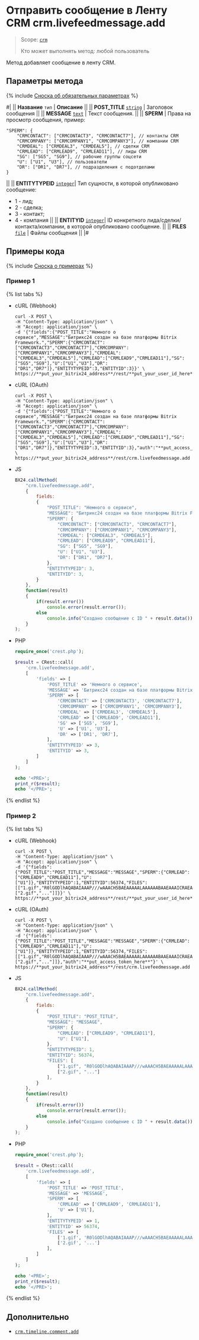 # Отправить сообщение в Ленту CRM crm.livefeedmessage.add

> Scope: [`crm`](../../../scopes/permissions.md)
>
> Кто может выполнять метод: любой пользователь

Метод добавляет сообщение в ленту CRM.

## Параметры метода

{% include [Сноска об обязательных параметрах](../../../../_includes/required.md) %}

#|
|| **Название**
`тип` | **Описание** ||
|| **POST_TITLE**
[`string`](../../../data-types.md) | Заголовок сообщения ||
|| **MESSAGE**
[`text`](../../../data-types.md) | Текст сообщения. ||
|| **SPERM** | Права на просмотр сообщения, пример:
```
"SPERM": {
    "CRMCONTACT": ["CRMCONTACT3", "CRMCONTACT7"], // контакты CRM
    "CRMCOMPANY": ["CRMCOMPANY1", "CRMCOMPANY3"], // компании CRM
    "CRMDEAL": ["CRMDEAL3", "CRMDEAL5"], // сделки CRM
    "CRMLEAD": ["CRMLEAD9", "CRMLEAD11"], // лиды CRM
    "SG": ["SG5", "SG9"], // рабочие группы соцсети
    "U": ["U1", "U3"], // пользователи
    "DR": ["DR1", "DR7"], // подразделения с подотделами
}
``` 
||
|| **ENTITYTYPEID** 
[`integer`](../../../data-types.md)| Тип сущности, в которой опубликовано сообщение:
- 1 - лид;
- 2 - сделка;
- 3 - контакт;
- 4 - компания ||
|| **ENTITYID** 
[`integer`](../../../data-types.md)| ID конкретного лида/сделки/контакта/компании, в которой опубликовано сообщение. ||
|| **FILES**
[`file`](../../../data-types.md) | Файлы сообщения ||
|#

## Примеры кода

{% include [Сноска о примерах](../../../../_includes/examples.md) %}

### Пример 1

{% list tabs %}

- cURL (Webhook)

    ```http
    curl -X POST \
    -H "Content-Type: application/json" \
    -H "Accept: application/json" \
    -d '{"fields":{"POST_TITLE":"Немного о сервисе","MESSAGE":"Битрикс24 создан на базе платформы Bitrix Framework.","SPERM":{"CRMCONTACT":["CRMCONTACT3","CRMCONTACT7"],"CRMCOMPANY":["CRMCOMPANY1","CRMCOMPANY3"],"CRMDEAL":["CRMDEAL3","CRMDEAL5"],"CRMLEAD":["CRMLEAD9","CRMLEAD11"],"SG":["SG5","SG9"],"U":["U1","U3"],"DR":["DR1","DR7"]},"ENTITYTYPEID":3,"ENTITYID":3}}' \
    https://**put_your_bitrix24_address**/rest/**put_your_user_id_here**/**put_your_webbhook_here**/crm.livefeedmessage.add
    ```

- cURL (OAuth)

    ```http
    curl -X POST \
    -H "Content-Type: application/json" \
    -H "Accept: application/json" \
    -d '{"fields":{"POST_TITLE":"Немного о сервисе","MESSAGE":"Битрикс24 создан на базе платформы Bitrix Framework.","SPERM":{"CRMCONTACT":["CRMCONTACT3","CRMCONTACT7"],"CRMCOMPANY":["CRMCOMPANY1","CRMCOMPANY3"],"CRMDEAL":["CRMDEAL3","CRMDEAL5"],"CRMLEAD":["CRMLEAD9","CRMLEAD11"],"SG":["SG5","SG9"],"U":["U1","U3"],"DR":["DR1","DR7"]},"ENTITYTYPEID":3,"ENTITYID":3},"auth":"**put_access_token_here**"}' \
    https://**put_your_bitrix24_address**/rest/crm.livefeedmessage.add
    ```

- JS

    ```js
    BX24.callMethod(
        "crm.livefeedmessage.add",
        {
            fields:
            {
                "POST_TITLE": "Немного о сервисе",
                "MESSAGE": "Битрикс24 создан на базе платформы Bitrix Framework.",
                "SPERM": {
                    "CRMCONTACT": ["CRMCONTACT3", "CRMCONTACT7"],
                    "CRMCOMPANY": ["CRMCOMPANY1", "CRMCOMPANY3"],
                    "CRMDEAL": ["CRMDEAL3", "CRMDEAL5"],
                    "CRMLEAD": ["CRMLEAD9", "CRMLEAD11"],
                    "SG": ["SG5", "SG9"],
                    "U": ["U1", "U3"],
                    "DR": ["DR1", "DR7"],
                },
                "ENTITYTYPEID": 3,
                "ENTITYID": 3,
            }
        },
        function(result)
        {
            if(result.error())
                console.error(result.error());
            else
                console.info("Создано сообщение с ID " + result.data());
        }
    );
    ```

- PHP

    ```php
    require_once('crest.php');

    $result = CRest::call(
        'crm.livefeedmessage.add',
        [
            'fields' => [
                'POST_TITLE' => 'Немного о сервисе',
                'MESSAGE' => 'Битрикс24 создан на базе платформы Bitrix Framework.',
                'SPERM' => [
                    'CRMCONTACT' => ['CRMCONTACT3', 'CRMCONTACT7'],
                    'CRMCOMPANY' => ['CRMCOMPANY1', 'CRMCOMPANY3'],
                    'CRMDEAL' => ['CRMDEAL3', 'CRMDEAL5'],
                    'CRMLEAD' => ['CRMLEAD9', 'CRMLEAD11'],
                    'SG' => ['SG5', 'SG9'],
                    'U' => ['U1', 'U3'],
                    'DR' => ['DR1', 'DR7'],
                ],
                'ENTITYTYPEID' => 3,
                'ENTITYID' => 3,
            ]
        ]
    );

    echo '<PRE>';
    print_r($result);
    echo '</PRE>';
    ```

{% endlist %}

### Пример 2

{% list tabs %}

- cURL (Webhook)

    ```http
    curl -X POST \
    -H "Content-Type: application/json" \
    -H "Accept: application/json" \
    -d '{"fields":{"POST_TITLE":"POST_TITLE","MESSAGE":"MESSAGE","SPERM":{"CRMLEAD":["CRMLEAD9","CRMLEAD11"],"U":["U1"]},"ENTITYTYPEID":1,"ENTITYID":56374,"FILES":[["1.gif","R0lGODlhAQABAIAAAP///wAAACH5BAEAAAAALAAAAAABAAEAAAICRAEAOw=="],["2.gif","..."]]}}' \
    https://**put_your_bitrix24_address**/rest/**put_your_user_id_here**/**put_your_webbhook_here**/crm.livefeedmessage.add
    ```

- cURL (OAuth)

    ```http
    curl -X POST \
    -H "Content-Type: application/json" \
    -H "Accept: application/json" \
    -d '{"fields":{"POST_TITLE":"POST_TITLE","MESSAGE":"MESSAGE","SPERM":{"CRMLEAD":["CRMLEAD9","CRMLEAD11"],"U":["U1"]},"ENTITYTYPEID":1,"ENTITYID":56374,"FILES":[["1.gif","R0lGODlhAQABAIAAAP///wAAACH5BAEAAAAALAAAAAABAAEAAAICRAEAOw=="],["2.gif","..."]]},"auth":"**put_access_token_here**"}' \
    https://**put_your_bitrix24_address**/rest/crm.livefeedmessage.add
    ```

- JS

    ```js
    BX24.callMethod(
        "crm.livefeedmessage.add",
        {
            fields:
            {
                "POST_TITLE": "POST_TITLE",
                "MESSAGE": "MESSAGE",
                "SPERM": {
                    "CRMLEAD": ["CRMLEAD9", "CRMLEAD11"],
                    "U": ["U1"],
                },
                "ENTITYTYPEID": 1,
                "ENTITYID": 56374,
                "FILES": [
                    ["1.gif", "R0lGODlhAQABAIAAAP///wAAACH5BAEAAAAALAAAAAABAAEAAAICRAEAOw=="],
                    ["2.gif", "..."]
                ],
            }
        },
        function(result)
        {
            if(result.error())
                console.error(result.error());
            else
                console.info("Создано сообщение с ID " + result.data());
        }
    );
    ```

- PHP

    ```php
    require_once('crest.php');

    $result = CRest::call(
        'crm.livefeedmessage.add',
        [
            'fields' => [
                'POST_TITLE' => 'POST_TITLE',
                'MESSAGE' => 'MESSAGE',
                'SPERM' => [
                    'CRMLEAD' => ['CRMLEAD9', 'CRMLEAD11'],
                    'U' => ['U1'],
                ],
                'ENTITYTYPEID' => 1,
                'ENTITYID' => 56374,
                'FILES' => [
                    ['1.gif', 'R0lGODlhAQABAIAAAP///wAAACH5BAEAAAAALAAAAAABAAEAAAICRAEAOw=='],
                    ['2.gif', '...']
                ],
            ]
        ]
    );

    echo '<PRE>';
    print_r($result);
    echo '</PRE>';
    ```

{% endlist %}

## Дополнительно

- [`crm.timeline.comment.add`](../../timeline/comments/crm-timeline-comment-add.md)